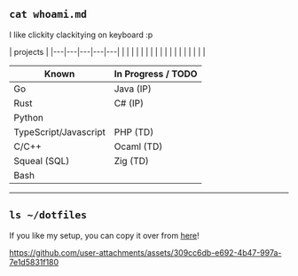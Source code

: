 ## `cat whoami.md`

I like clickity clackitying on keyboard :p

| projects |
|---|---|---|---|---|
|   |   |   |   |   |
|   |   |   |   |   |
|   |   |   |   |   |

| Known   | In Progress / TODO |
|----------|----------|
| Go   | Java (IP)   |
| Rust    |  C# (IP)  |
| Python    |    |
| TypeScript/Javascript    | PHP (TD) |
| C/C++ |  Ocaml (TD)  |
| Squeal (SQL) |  Zig (TD) |
| Bash         |           |

----------------------------------------

## `ls ~/dotfiles`

If you like my setup, you can copy it over from 
[here](https://github.com/Francois-Coleongco/dotfiles)!

https://github.com/user-attachments/assets/309cc6db-e692-4b47-997a-7e1d5831f180

<!--
**Chris-Coleongco/Chris-Coleongco** is a ✨ _special_ ✨ repository because its `README.md` (this file) appears on your GitHub profile.

Here are some ideas to get you started:

- 🔭 I’m currently working on ...
- 🌱 I’m currently learning ...
- 👯 I’m looking to collaborate on ...
- 🤔 I’m looking for help with ...
- 💬 Ask me about ...
- 📫 How to reach me: ...
- 😄 Pronouns: ...
- ⚡ Fun fact: ...
-->
